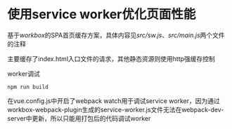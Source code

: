 # 使用service worker优化页面性能

基于*workbox*的SPA首页缓存方案，具体内容见*src/sw.js*、*src/main.js*两个文件的注释

主要缓存了index.html入口文件的请求，其他静态资源则使用http强缓存控制

worker调试
```shell
npm run build
```
在vue.config.js中开启了webpack watch用于调试service worker，因为通过workbox-webpack-plugin生成的service-worker.js文件无法在webpack-dev-server中更新，所以只能用打包后的代码调试worker